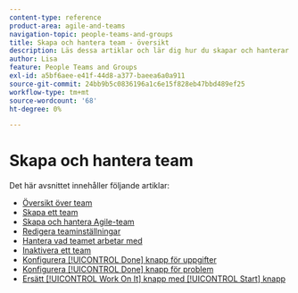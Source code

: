```yaml
---
content-type: reference
product-area: agile-and-teams
navigation-topic: people-teams-and-groups
title: Skapa och hantera team - översikt
description: Läs dessa artiklar och lär dig hur du skapar och hanterar team i Adobe Workfront.
author: Lisa
feature: People Teams and Groups
exl-id: a5bf6aee-e41f-44d8-a377-baeea6a0a911
source-git-commit: 24bb9b5c0836196a1c6e15f828eb47bbd489ef25
workflow-type: tm+mt
source-wordcount: '68'
ht-degree: 0%

---
```


# Skapa och hantera team

Det här avsnittet innehåller följande artiklar:

* [Översikt över team](../../people-teams-and-groups/create-and-manage-teams/teams-overview.md)
* [Skapa ett team](../../people-teams-and-groups/create-and-manage-teams/create-a-team.md)
* [Skapa och hantera Agile-team](../../people-teams-and-groups/create-and-manage-teams/create-and-manage-agile-teams.md)
* [Redigera teaminställningar](../../people-teams-and-groups/create-and-manage-teams/edit-team-settings.md)
* [Hantera vad teamet arbetar med](../../people-teams-and-groups/create-and-manage-teams/manage-what-your-team-is-working-on.md)
* [Inaktivera ett team](../../people-teams-and-groups/create-and-manage-teams/deactivate-a-team.md)
* [Konfigurera [!UICONTROL Done] knapp för uppgifter](../../people-teams-and-groups/create-and-manage-teams/configure-the-done-button-for-tasks.md)
* [Konfigurera [!UICONTROL Done] knapp för problem](../../people-teams-and-groups/create-and-manage-teams/configure-the-done-button-for-issues.md)
* [Ersätt [!UICONTROL Work On It] knapp med [!UICONTROL Start] knapp](../../people-teams-and-groups/create-and-manage-teams/work-on-it-button-to-start-button.md)
